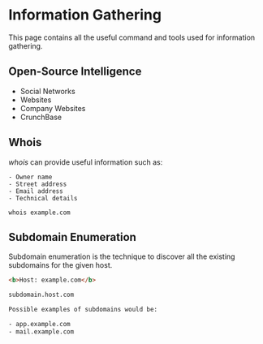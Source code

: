# Information Gathering

This page contains all the useful command and tools used for information gathering.

## Open-Source Intelligence

  * Social Networks
  * Websites
  * Company Websites
  * CrunchBase

## Whois

  *whois* can provide useful information such as:

    - Owner name
    - Street address
    - Email address
    - Technical details

  ```
  whois example.com
  ```
## Subdomain Enumeration

  Subdomain enumeration is the technique to discover all the existing subdomains for the given host.

  ```html
  <b>Host: example.com</b>

  subdomain.host.com

  Possible examples of subdomains would be:

  - app.example.com
  - mail.example.com
  ```
